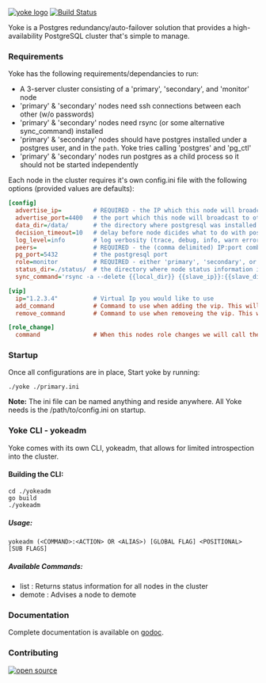 [![yoke logo](http://nano-assets.gopagoda.io/readme-headers/yoke.png)](http://nanobox.io/open-source#yoke)
 [![Build Status](https://travis-ci.org/nanopack/yoke.svg)](https://travis-ci.org/nanopack/yoke)

Yoke is a Postgres redundancy/auto-failover solution that provides a high-availability PostgreSQL cluster that's simple to manage.


### Requirements

Yoke has the following requirements/dependancies to run:

- A 3-server cluster consisting of a 'primary', 'secondary', and 'monitor' node
- 'primary' & 'secondary' nodes need ssh connections between each other (w/o passwords)
- 'primary' & 'secondary' nodes need rsync (or some alternative sync_command) installed
- 'primary' & 'secondary' nodes should have postgres installed under a postgres user, and in the `path`. Yoke tries calling 'postgres' and 'pg_ctl'
- 'primary' & 'secondary' nodes run postgres as a child process so it should not be started independently

Each node in the cluster requires it's own config.ini file with the following options (provided values are defaults):

```ini
[config]
  advertise_ip=         # REQUIRED - the IP which this node will broadcast to other nodes
  advertise_port=4400   # the port which this node will broadcast to other nodes
  data_dir=/data/       # the directory where postgresql was installed
  decision_timeout=10   # delay before node dicides what to do with postgresql instance
  log_level=info        # log verbosity (trace, debug, info, warn error, fatal)
  peers=                # REQUIRED - the (comma delimited) IP:port combination of all nodes that are to be in the cluster
  pg_port=5432          # the postgresql port
  role=monitor          # REQUIRED - either 'primary', 'secondary', or 'monitor' (the cluster needs exactly one of each)
  status_dir=./status/  # the directory where node status information is stored
  sync_command='rsync -a --delete {{local_dir}} {{slave_ip}}:{{slave_dir}}' # the command you would like to use to sync the data from this node to the other when this node is master. This uses Mustache style templating so Yoke can fill in the {{local_dir}}, {{slave_ip}}, {{slave_dir}} if you want to use them.

[vip]
  ip="1.2.3.4"          # Virtual Ip you would like to use
  add_command           # Command to use when adding the vip. This will be called as {{add_command}} {{vip}}
  remove_command        # Command to use when removeing the vip. This will be called as {{remove_command}} {{vip}}

[role_change]
  command               # When this nodes role changes we will call the command with the new role as its arguement '{{command}} {{(master|slave|single}))'
```


### Startup
Once all configurations are in place, Start yoke by running:

```
./yoke ./primary.ini
```

**Note:** The ini file can be named anything and reside anywhere. All Yoke needs is the /path/to/config.ini on startup.


### Yoke CLI - yokeadm

Yoke comes with its own CLI, yokeadm, that allows for limited introspection into the cluster.

#### Building the CLI:

```
cd ./yokeadm
go build
./yokeadm
```

##### Usage:

```
yokeadm (<COMMAND>:<ACTION> OR <ALIAS>) [GLOBAL FLAG] <POSITIONAL> [SUB FLAGS]
```

##### Available Commands:

- list   : Returns status information for all nodes in the cluster
- demote : Advises a node to demote

### Documentation

Complete documentation is available on [godoc](http://godoc.org/github.com/nanopack/yoke).


### Contributing
[![open source](http://nano-assets.gopagoda.io/open-src/nanobox-open-src.png)](http://nanobox.io/open-source)
